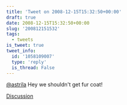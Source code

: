 ```yaml
---
title: 'Tweet on 2008-12-15T15:32:50+00:00'
draft: true
date: 2008-12-15T15:32:50+00:00
slug: '200812151532'
tags:
  - tweets
is_tweet: true
tweet_info:
  id: '1058109007'
  type: 'reply'
  is_thread: False
---
```




[@astrila](https://x.com/astrila) Hey we shouldn't get fur coat!

[Discussion](https://x.com/sytelus/status/1058109007)
